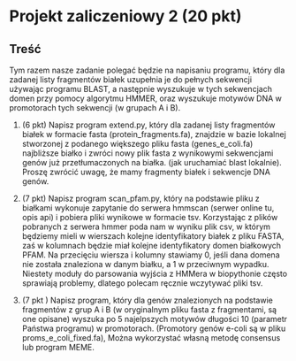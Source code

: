 # Projekt zaliczeniowy 2 (20 pkt)

## Treść

Tym razem nasze zadanie polegać będzie na napisaniu programu, który dla zadanej listy fragmentów białek uzupełnia je do pełnych sekwencji używając programu BLAST, a następnie wyszukuje w tych sekwencjach domen przy pomocy algorytmu HMMER, oraz wyszukuje motywów DNA w promotorach tych sekwencji (w grupach A i B). 

1. (6 pkt) Napisz program extend.py, który dla zadanej listy fragmentów białek w formacie fasta (protein_fragments.fa), znajdzie w bazie lokalnej stworzonej z podanego większego pliku fasta (genes_e_coli.fa) najbliższe białko i zwróci nowy plik fasta z wynikowymi sekwencjami genów już przetłumaczonych na białka. (jak uruchamiać blast lokalnie). Proszę zwrócić uwagę, że mamy fragmenty białek i sekwencje DNA genów.

2. (7 pkt) Napisz program scan_pfam.py, który na podstawie pliku z białkami wykonuje zapytanie do serwera hmmscan (serwer online tu, opis api) i pobiera pliki wynikowe w formacie tsv. Korzystając z plików pobranych z serwera hmmer poda nam w wyniku plik csv, w którym będziemy mieli w wierszach kolejne identyfikatory białek z pliku FASTA, zaś w kolumnach będzie miał kolejne identyfikatory domen białkowych PFAM. Na przecięciu wiersza i kolumny stawiamy 0, jeśli dana domena nie została znaleziona w danym białku, a 1 w przeciwnym wypadku. Niestety moduły do parsowania wyjścia z HMMera w biopythonie często sprawiają problemy, dlatego polecam ręcznie wczytywać pliki tsv.

3. (7 pkt ) Napisz program, który dla genów znalezionych na podstawie fragmentów z grup A i B (w oryginalnym pliku fasta z fragmentami, są one opisane) wyszuka po 5 najelpszych motywów długości 10 (parametr Państwa programu) w promotorach. (Promotory genów e-coli są w pliku proms_e_coli_fixed.fa), Można wykorzystać własną metodę consensus lub program MEME.

